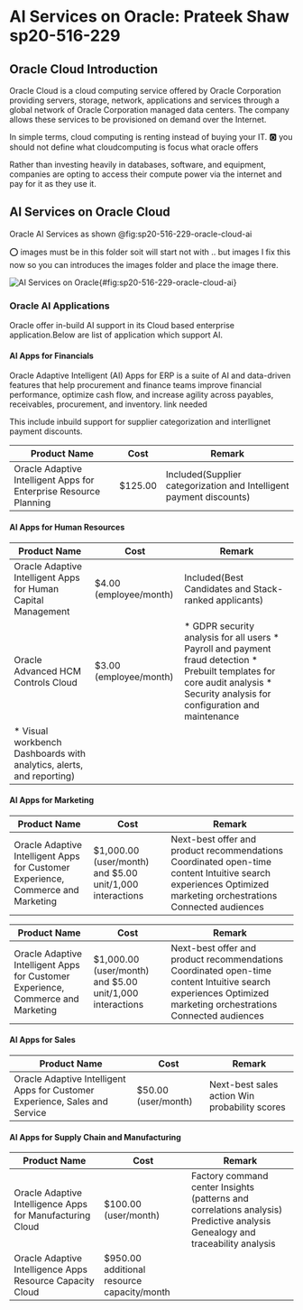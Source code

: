 # AI Services on Oracle: Prateek Shaw sp20-516-229

## Oracle Cloud Introduction

Oracle Cloud is a cloud computing service offered by Oracle Corporation providing servers, storage, network, applications and services through a global network of Oracle Corporation managed data centers. The company allows these services to be provisioned on demand over the Internet. 

In simple terms, cloud computing is renting instead of buying your IT. :o2: you should not define what cloudcomputing is focus what oracle offers


Rather than investing heavily in databases, software, and equipment, companies are opting to access their compute power via the internet and pay for it as they use it.

## AI Services on Oracle Cloud

Oracle AI Services as shown @fig:sp20-516-229-oracle-cloud-ai

:o: images must be in this folder soit will start not with .. but images I fix this now so you can introduces the images folder and place the image there.

![AI Services on Oracle](images/sp20-516-229-oracle_ai_service.png){#fig:sp20-516-229-oracle-cloud-ai}

### Oracle AI Applications

Oracle offer in-build AI support in its Cloud based enterprise application.Below are list of application which support AI.

#### AI Apps for Financials

Oracle Adaptive Intelligent (AI) Apps for ERP is a suite of AI and data-driven features that help procurement and finance teams improve financial performance, optimize cash flow, and increase agility across payables, receivables, procurement, and inventory. link needed

This include inbuild support for supplier categorization and interllignet payment discounts.


| Product Name             | Cost | Remark |
| ------------------- | ------- | ------------- |
| Oracle Adaptive Intelligent Apps for Enterprise Resource Planning  | $125.00  | Included(Supplier categorization and   Intelligent payment discounts) |


#### AI Apps for Human Resources

| Product Name             | Cost | Remark |
| ------------------- | ------- | ------------- |
| Oracle Adaptive Intelligent Apps for Human Capital Management  | $4.00 (employee/month)  | Included(Best Candidates and Stack-ranked applicants) |
| Oracle Advanced HCM Controls Cloud  | $3.00 (employee/month)  | * GDPR security analysis for all users * Payroll and payment fraud detection * Prebuilt templates for core audit analysis * Security analysis for configuration and maintenance
* Visual workbench Dashboards with analytics, alerts, and reporting) |

#### AI Apps for Marketing


| Product Name             | Cost | Remark |
| ------------------- | ------- | ------------- |
| Oracle Adaptive Intelligent Apps for Customer Experience, Commerce and Marketing  | $1,000.00 (user/month) and $5.00 unit/1,000 interactions | Next-best offer and product recommendations Coordinated open-time content Intuitive search experiences Optimized marketing orchestrations Connected audiences |


| Product Name             | Cost | Remark |
| ------------------- | ------- | ------------- |
| Oracle Adaptive Intelligent Apps for Customer Experience, Commerce and Marketing  | $1,000.00 (user/month) and $5.00 unit/1,000 interactions | Next-best offer and product recommendations Coordinated open-time content Intuitive search experiences Optimized marketing orchestrations Connected audiences |

#### AI Apps for Sales

| Product Name             | Cost | Remark |
| ------------------- | ------- | ------------- |
| Oracle Adaptive Intelligent Apps for Customer Experience, Sales and Service  | $50.00 (user/month) | Next-best sales action Win probability scores |

#### AI Apps for Supply Chain and Manufacturing

| Product Name             | Cost | Remark |
| ------------------- | ------- | ------------- |
| Oracle Adaptive Intelligence Apps for Manufacturing Cloud  | $100.00 (user/month)  | Factory command center Insights (patterns and correlations analysis) Predictive analysis Genealogy and traceability analysis |
| Oracle Adaptive Intelligence Apps Resource Capacity Cloud  | $950.00 additional resource capacity/month  |  |


